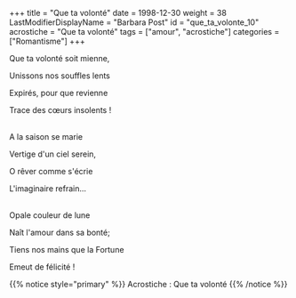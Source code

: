 +++
title = "Que ta volonté"
date = 1998-12-30
weight = 38
LastModifierDisplayName = "Barbara Post"
id = "que_ta_volonte_10"
acrostiche = "Que ta volonté"
tags = ["amour", "acrostiche"]
categories = ["Romantisme"]
+++

Que ta volonté soit mienne,

Unissons nos souffles lents

Expirés, pour que revienne

Trace des cœurs insolents !

 \
A la saison se marie

Vertige d'un ciel serein,

O rêver comme s'écrie

L'imaginaire refrain...

 \
Opale couleur de lune

Naît l'amour dans sa bonté;

Tiens nos mains que la Fortune

Emeut de félicité !

{{% notice style="primary" %}}
Acrostiche : Que ta volonté
{{% /notice %}}
